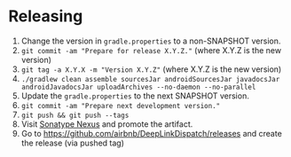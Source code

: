 Releasing
========

 1. Change the version in `gradle.properties` to a non-SNAPSHOT version.
 4. `git commit -am "Prepare for release X.Y.Z."` (where X.Y.Z is the new version)
 5. `git tag -a X.Y.X -m "Version X.Y.Z"` (where X.Y.Z is the new version)
 6. `./gradlew clean assemble sourcesJar androidSourcesJar javadocsJar androidJavadocsJar uploadArchives --no-daemon --no-parallel`
 7. Update the `gradle.properties` to the next SNAPSHOT version.
 8. `git commit -am "Prepare next development version."`
 9. `git push && git push --tags`
 10. Visit [Sonatype Nexus](https://oss.sonatype.org/) and promote the artifact.
 11. Go to https://github.com/airbnb/DeepLinkDispatch/releases and create the release (via pushed tag)